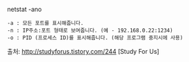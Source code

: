 netstat -ano

```
-a : 모든 포트를 표시해줍니다.
-n : IP주소:포트 형태로 보여줍니다. (예 - 192.168.0.22:1234)
-o : PID (프로세스 ID)를 표시해줍니다. (해당 프로그램 중지시에 사용)
```


출처: http://studyforus.tistory.com/244 [Study For Us]
